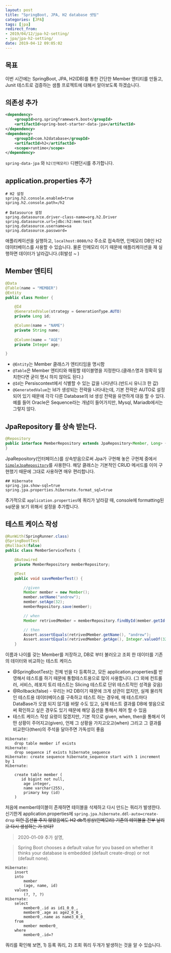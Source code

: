 ```yaml
---
layout: post
title: "SpringBoot, JPA, H2 database 셋팅"
categories: [JPA]
tags: [jpa]
redirect_from: 
- 2019/04/12/jpa-h2-setting/
- jpa/jpa-h2-setting/
date: 2019-04-12 09:05:02
---
```

## 목표
이번 시간에는 SpringBoot, JPA, H2(DB)를 통한 간단한 Member 엔티티를 만들고, Junit 테스트로 검증하는 샘플 프로젝트에 대해서 알아보도록 하겠습니다.

## 의존성 추가

```xml
<dependency>
    <groupId>org.springframework.boot</groupId>
    <artifactId>spring-boot-starter-data-jpa</artifactId>
</dependency>
<dependency>
    <groupId>com.h2database</groupId>
    <artifactId>h2</artifactId>
    <scope>runtime</scope>
</dependency>

```
`spring-data-jpa` 와 `h2(인메모리)` 디펜던시를 추가합니다.

## application.properties 추가

```properties
# H2 설정
spring.h2.console.enabled=true
spring.h2.console.path=/h2

# Datasource 설정
spring.datasource.driver-class-name=org.h2.Driver
spring.datasource.url=jdbc:h2:mem:test
spring.datasource.username=sa
spring.datasource.password=
```

애플리케이션을 실행하고, `localhost:8080/h2` 주소로 접속하면, 인메모리 DB인 H2 데이터베이스를 사용할 수 있습니다. 물론 인메모리 이기 때문에 애플리케이션을 재 실행하면 데이터가 날라갑니다.(휘발성 ~ )


## Member 엔티티
```java
@Data
@Table(name = "MEMBER")
@Entity
public class Member {

    @Id
    @GeneratedValue(strategy = GenerationType.AUTO)
    private Long id;

    @Column(name = "NAME")
    private String name;
    
    @Column(name = "AGE")
    private Integer age;

}
```

- `@Entity`는 Member 클래스가 엔티티임을 명시함
- `@Table`은 Member 엔티티와 매핑할 테이블명을 지정한다.(클래스명과 정확히 일치한다면 굳이 명시 하지 않아도 된다.)
- `@Id`는 Persiscontext에서 식별할 수 있는 값을 나타낸다.(반드시 유니크 한 값)
- `@GeneratedValue`는 Id가 생성되는 전략을 나타내는데, 기본 전략은 AUTO로 설정되어 있기 때문에 각각 다른 Database의 Id 생성 전략을 유연하게 대응 할 수 있다. 예를 들어 Oracle은 Sequence라는 개념이 들어가지만, Mysql, Mariadb에서는 그렇지 않다.

## JpaRepository 를 상속 받는다.
```java
@Repository
public interface MemberRepository extends JpaRepository<Member, Long> {
}
```
JpaRepository(인터페이스)를 상속받음으로써 Jpa가 구현해 놓은 구현체 중에서 [`SimpleJpaRepository`](https://docs.spring.io/spring-data/jpa/docs/current/api/org/springframework/data/jpa/repository/support/SimpleJpaRepository.html)를 사용한다. 해당 클래스는 기본적인 CRUD 메서드를 이미 구현했기 때문에 그대로 사용하면 매우 편리합니다.


```properties
## Hibernate
spring.jpa.show-sql=true
spring.jpa.properties.hibernate.format_sql=true
```
추가적으로 `application.properties`에 쿼리가 날라갈 때, console에 formatting된 sql문을 보기 위해서 설정을 추가합니다.

## 테스트 케이스 작성

```java
@RunWith(SpringRunner.class)
@SpringBootTest
@Rollback(false)
public class MemberServiceTests {

    @Autowired
    private MemberRepository memberRepository;

    @Test
    public void saveMemberTest() {

        //given
        Member member = new Member();
        member.setName("andrew");
        member.setAge(32);
        memberRepository.save(member);

        // when
        Member retrivedMember = memberRepository.findById(member.getId()).get();

        // then
        Assert.assertEquals(retrivedMember.getName(), "andrew");
        Assert.assertEquals(retrivedMember.getAge(), Integer.valueOf(32));
    }
```

이름과 나이를 갖는 Member를 저장하고, DB로 부터 불러오고 조회 한 데이터를 기존의 데이터와 비교하는 테스트 케이스

- @SpringBootTest는 전체 빈을 다 등록하고, 모든 application.properties를 반영해서 테스트를 하기 때문에 통합테스트용으로 많이 사용합니다. (그 외에 컨트롤러, 서비스, 레포지 토리 테스트는 Slicing 테스트로 단위 테스트적인 성격을 갖음)
- @Rollback(false) - 우리는 H2 DB이기 때문에 크게 상관이 없지만, 실제 물리적인 테스트용 데이터베이스를 구축하고 테스트 하는 경우에, 매 테스트마다 DataBase가 오염 되지 않기를 바랄 수도 있고, 실제 테스트 결과를 DB에 쌓음으로써 확인하고 싶은 경우도 있기 때문에 해당 옵션을 통해서 제어 할 수 있음
- 테스트 케이스 작성 요령이 많겠지만, 기본 적으로 given, when, then을 통해서 어떤 상황이 주어지고(given), 언제 그 상황을 가지고오고(when) 그리고 그 결과를 비교한다(then)의 주석을 달아주면 가독성이 좋음


```
Hibernate:
    drop table member if exists
Hibernate:
    drop sequence if exists hibernate_sequence
Hibernate: create sequence hibernate_sequence start with 1 increment by 1
Hibernate:

    create table member (
       id bigint not null,
        age integer,
        name varchar(255),
        primary key (id)
    )
```

처음에 member테이블이 존재하면 테이블을 삭제하고 다시 만드는 쿼리가 발생한다. 신기한게 application.properties에 `spring.jpa.hibernate.ddl-auto=create-drop` ~~이런 옵션을 주지 않았음에도 H2 db특성상(인메모리) 기존의 테이블을 전부 날리고 다시 생성하는 가 보다?~~

> 2020-01-09 추가 설명, 

> Spring Boot chooses a default value for you based on whether it thinks your database is embedded (default create-drop) or not (default none).

```
Hibernate:
    insert
    into
        member
        (age, name, id)
    values
        (?, ?, ?)
Hibernate:
    select
        member0_.id as id1_0_0_,
        member0_.age as age2_0_0_,
        member0_.name as name3_0_0_
    from
        member member0_
    where
        member0_.id=?
```

쿼리를 확인해 보면, 1) 등록 쿼리, 2) 조회 쿼리 두개가 발생하는 것을 알 수 있습니다.